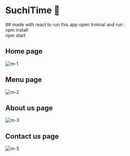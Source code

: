 <h1>SuchiTime 🍣</h1>
## made with react
to run this app open trminal and run : <br/>
npm install <br/>
npm start

<h2>Home page</h2>

![m-1](https://github.com/safia-itouchene/react-sushitime/assets/115651730/5e129268-7197-4b54-b399-3a6bb1a838f7)

<h2>Menu page</h2>

![m-2](https://github.com/safia-itouchene/react-sushitime/assets/115651730/504d8253-6147-4aff-b288-3b3063b100e1)

<h2>About us page</h2>

![m-3](https://github.com/safia-itouchene/react-sushitime/assets/115651730/a172f430-80a7-4ad0-9a06-30008f7e7984)

<h2>Contact us page</h2>

![m-5](https://github.com/safia-itouchene/react-sushitime/assets/115651730/a0493f0d-292d-400f-9a45-329c4d58c44f)


